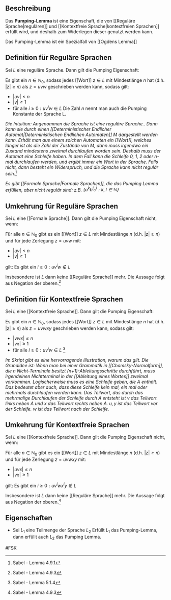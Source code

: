 ## Beschreibung
Das **Pumping-Lemma** ist eine Eigenschaft, die von [[Reguläre Sprache|regulären]] und [[Kontextfreie Sprache|kontextfreien Sprachen]] erfüllt wird, und deshalb zum Widerlegen dieser genutzt werden kann.

Das Pumping-Lemma ist ein Spezialfall von [[Ogdens Lemma]]

## Definition für Reguläre Sprachen
Sei $L$ eine reguläre Sprache. Dann gilt die Pumping Eigenschaft:

Es gibt ein $n \in \mathbb{N}_0$, sodass jedes [[Wort]] $z \in L$ mit Mindestlänge $n$ hat (d.h. $|z| \geq n$) als $z = uvw$ geschrieben werden kann, sodass gilt:
- $|uv| \leq n$
- $|v| \geq 1$
- für alle $i \geq 0: uv^iw \in L$
Die Zahl $n$ nennt man auch die Pumping Konstante der Sprache L.

*Die Intuition:
Angenommen die Sprache ist eine reguläre Sprache.. Dann kann sie durch einen [[Deterministischer Endlicher Automat|Deterministischen Endlichen Automaten]] $M$ dargestellt werden kann. Erhält man aus einem solchen Automaten ein [[Wort]], welches länger ist als die Zahl der Zustände von $M$, dann muss irgendwo ein Zustand mindestens zweimal durchlaufen worden sein.
Deshalb muss der Automat eine Schleife haben. In dem Fall kann die Schleife 0, 1, 2 oder n-mal durchlaufen werden, und ergibt immer ein Wort in der Sprache.
Falls nicht, dann besteht ein Widerspruch, und die Sprache kann nicht regulär sein.*[^1]

*Es gibt [[Formale Sprache|Formale Sprachen]], die das Pumping Lemma erfüllen, aber nicht regulär sind:
z.B. $\{a^kb^lc^l:k,l\in \mathbb{N}\}$*

## Umkehrung für Reguläre Sprachen
Sei $L$ eine [[Formale Sprache]]. Dann gilt die Pumping Eigenschaft nicht, wenn:

Für alle $n \in \mathbb{N}_0$ gibt es ein [[Wort]] $z \in L$ mit Mindestlänge $n$ (d.h. $|z| \geq n$) und für jede Zerlegung $z = uvw$ mit:
- $|uv| \leq n$
- $|v| \geq 1$

gilt:
Es gibt ein $i \geq 0: uv^iw \notin L$

Insbesondere ist $L$ dann keine [[Reguläre Sprache]] mehr.
Die Aussage folgt aus Negation der oberen.[^2]

## Definition für Kontextfreie Sprachen
Sei $L$ eine [[Kontextfreie Sprache]]. Dann gilt die Pumping Eigenschaft:

Es gibt ein $n \in \mathbb{N}_0$, sodass jedes [[Wort]] $z \in L$ mit Mindestlänge $n$ hat (d.h. $|z| \geq n$) als $z = uvwxy$ geschrieben werden kann, sodass gilt:
- $|vwx| \leq n$
- $|vx| \geq 1$
- für alle $i \geq 0: uv^iw \in L$
[^3]

*Im Skript gibt es eine hervorragende Illustration, warum das gilt. Die Grundidee ist: Wenn man bei einer Grammatik in [[Chomsky-Normalform]], die n Nicht-Terminale besitzt (n+1)-Ableitungsschritte durchführt, muss irgendeinen Nichtterminal in der [[Ableitung eines Wortes]] zweimal vorkommen.
Logischerweise muss es eine Schleife geben, die $A$ enthält.
Das bedeutet aber auch, dass diese Schleife kein mal, ein mal oder mehrmals durchlaufen werden kann. Das Teilwort, das durch das mehrmalige Durchlaufen der Schleife durch $A$ entsteht ist $v$ das Teilwort links neben $A$  und $x$ das Teilwort rechts neben $A$.
$u, y$ ist das Teilwort vor der Schleife.
$w$ ist das Teilwort nach der Schleife.*

## Umkehrung für Kontextfreie Sprachen
Sei $L$ eine [[Kontextfreie Sprache]]. Dann gilt die Pumping Eigenschaft nicht, wenn:

Für alle $n \in \mathbb{N}_0$ gibt es ein [[Wort]] $z \in L$ mit Mindestlänge $n$ (d.h. $|z| \geq n$) und für jede Zerlegung $z = uvwxy$ mit:
- $|uvx| \leq n$
- $|vx| \geq 1$

gilt:
Es gibt ein $i \geq 0: uv^iwx^iy \notin L$

Insbesondere ist $L$ dann keine [[Reguläre Sprache]] mehr.
Die Aussage folgt aus Negation der oberen.[^2]

## Eigenschaften
- Sei $L_1$ eine Teilmenge der Sprache $L_2$ 
Erfüllt $L_1$ das Pumping-Lemma, dann erfüllt auch $L_2$ das Pumping Lemma.


#FSK 

[^1]: Sabel - Lemma 4.9.1
[^2]: Sabel - Lemma 4.9.3
[^3]: Sabel - Lemma 5.1.4